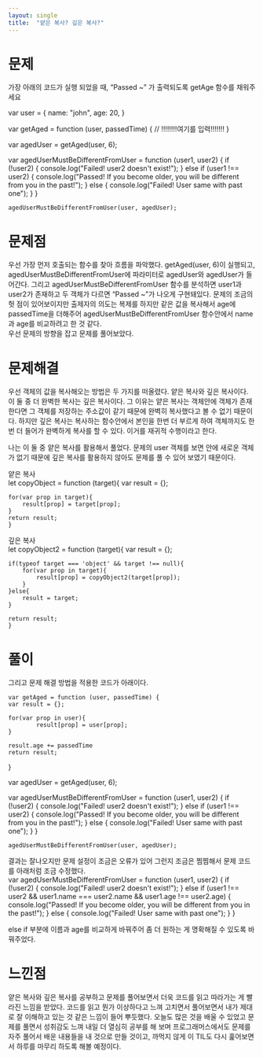 ```yaml
---
layout: single
title:  "얕은 복사? 깊은 복사?"
---
```


# 문제

가장 아래의 코드가 실행 되었을 때, “Passed ~” 가 출력되도록 getAge 함수를 채워주세요  
  
  var user = {
    name: "john",
    age: 20,
}

var getAged = function (user, passedTime) {
  // !!!!!!!!여기를 입력!!!!!!!
}


var agedUser = getAged(user, 6);

var agedUserMustBeDifferentFromUser = function (user1, user2) {
    if (!user2) {
		    console.log("Failed! user2 doesn't exist!");
	} else if (user1 !== user2) { 
        console.log("Passed! If you become older, you will be different from you in the past!");
    } else {
        console.log("Failed! User same with past one");
    }
}

    agedUserMustBeDifferentFromUser(user, agedUser);
  
# 문제점  
  
우선 가장 먼저 호출되는 함수를 찾아 흐름을 파악했다.
getAged(user, 6)이 실행되고, agedUserMustBeDifferentFromUser에 파라미터로 agedUser와 agedUser가 들어간다.
그리고 agedUserMustBeDifferentFromUser 함수를 분석하면 user1과 user2가 존재하고 두 객체가 다르면 “Passed ~”가 나오게 구현돼있다.
문제의 조금의 헛 점이 있어보이지만 출제자의 의도는 복제를 하지만 같은 값을 복사해서 age에 passedTime을 더해주어 agedUserMustBeDifferentFromUser 함수안에서 name과 age를 비교하려고 한 것 같다.  
우선 문제의 방향을 잡고 문제를 풀어보았다.


# 문제해결  

우선 객체의 값을 복사해오는 방법은 두 가지를 떠올렸다. 얕은 복사와 깊은 복사이다.  
이 둘 중 더 완벽한 복사는 깊은 복사이다. 그 이유는 얕은 복사는 객체안에 객체가 존재한다면 그 객체를 저장하는 주소값이 같기 때문에 완벽히 복사했다고 볼 수 없기 때문이다.
하지만 깊은 복사는 복사하는 함수안에서 본인을 한번 더 부르게 하여 객체까지도 한 번 더 들어가 완벽하게 복사를 할 수 있다. 이거를 재귀적 수행이라고 한다.  
  
나는 이 둘 중 얕은 복사를 활용해서 풀었다. 문제의 user 객체를 보면 안에 새로운 객체가 없기 때문에 깊은 복사를 활용하지 않아도 문제를 풀 수 있어 보였기 때문이다.

얕은 복사  
    let copyObject = function (target){
    var result = {};


    for(var prop in target){
        result[prop] = target[prop];
    }
    return result;
    }
  
깊은 복사  
    let copyObject2 = function (target){
    var result = {};

    if(typeof target === 'object' && target !== null){
        for(var prop in target){
            result[prop] = copyObject2(target[prop]);
        }
    }else{
        result = target;
    }
    
    return result;
    }
  
# 풀이  
  
그리고 문제 해결 방법을 적용한 코드가 아래이다.  
  
    var getAged = function (user, passedTime) {
    var result = {};

    for(var prop in user){
            result[prop] = user[prop];
    }
    
    result.age += passedTime
    return result;
}

var agedUser = getAged(user, 6);

var agedUserMustBeDifferentFromUser = function (user1, user2) {
    if (!user2) {
		    console.log("Failed! user2 doesn't exist!");
	} else if (user1 !== user2) { 
        console.log("Passed! If you become older, you will be different from you in the past!");
    } else {
        console.log("Failed! User same with past one");
    }
}

    agedUserMustBeDifferentFromUser(user, agedUser);
  
결과는 잘나오지만 문제 설정이 조금은 오류가 있어 그런지 조금은 찜찜해서 문제 코드를 아래처럼 조금 수정했다.  
    var agedUserMustBeDifferentFromUser = function (user1, user2) {
    if (!user2) {
		    console.log("Failed! user2 doesn't exist!");
	} else if (user1 !== user2 && user1.name === user2.name && user1.age !== user2.age) { 
        console.log("Passed! If you become older, you will be different from you in the past!");
    } else {
        console.log("Failed! User same with past one");
    }
    }
  
else if 부분에 이름과 age를 비교하게 바꿔주어 좀 더 원하는 게 명확해질 수 있도록 바꿔주었다.
  
# 느낀점  
  
얕은 복사와 깊은 복사를 공부하고 문제를 풀어보면서 더욱 코드를 읽고 따라가는 게 빨라진 느낌을 받았다. 코드를 읽고 뭔가 이상하다고 느껴 고치면서 풀어보면서 내가 제대로 잘 이해하고 있는 것 같은 느낌이 들어 뿌듯했다.
오늘도 많은 것을 배울 수 있었고 문제를 풀면서 성취감도 느껴 내일 더 열심히 공부를 해 보며 프로그래머스에서도 문제를 자주 풀어서 배운 내용들을 내 것으로 만들 것이고, 까먹지 않게 이 TIL도 다시 훑어보면서 하루를 마무리 하도록 해볼 예정이다.
  
